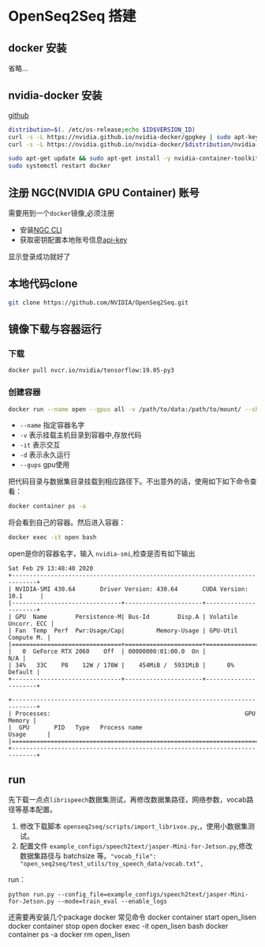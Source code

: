 # OpenSeq2Seq 搭建

## docker 安装

省略...

## nvidia-docker 安装

[github](https://github.com/NVIDIA/nvidia-docker)

```bash
distribution=$(. /etc/os-release;echo $ID$VERSION_ID)
curl -s -L https://nvidia.github.io/nvidia-docker/gpgkey | sudo apt-key add -
curl -s -L https://nvidia.github.io/nvidia-docker/$distribution/nvidia-docker.list | sudo tee /etc/apt/sources.list.d/nvidia-docker.list

sudo apt-get update && sudo apt-get install -y nvidia-container-toolkit
sudo systemctl restart docker
```

## 注册 NGC(NVIDIA GPU Container) 账号

需要用到一个`docker`镜像,必须注册

+ 安装[NGC CLI](https://ngc.nvidia.com/setup/installers/cli)
+ 获取密钥配置本地账号信息[api-key](https://ngc.nvidia.com/setup/api-key)

显示登录成功就好了

## 本地代码clone

```bash
git clone https://github.com/NVIDIA/OpenSeq2Seq.git
```

## 镜像下载与容器运行

### 下载

```bash
docker pull nvcr.io/nvidia/tensorflow:19.05-py3
```

### 创建容器

```bash
docker run --name open --gpus all -v /path/to/data:/path/to/mount/ --shm-size=1g --ulimit memlock=-1 --ulimit stack=67108864 -it -d nvcr.io/nvidia/tensorflow:19.05-py3
```

+ `--name` 指定容器名字
+ `-v` 表示挂载主机目录到容器中,存放代码
+ `-it` 表示交互
+ `-d` 表示永久运行
+ `--gups` gpu使用

把代码目录与数据集目录挂载到相应路径下。不出意外的话，使用如下如下命令查看：

```bash
docker container ps -a
```
将会看到自己的容器。然后进入容器：

```bash
docker exec -it open bash
```

open是你的容器名字，输入 `nvidia-smi`,检查是否有如下输出
```
Sat Feb 29 13:48:40 2020       
+-----------------------------------------------------------------------------+
| NVIDIA-SMI 430.64       Driver Version: 430.64       CUDA Version: 10.1     |
|-------------------------------+----------------------+----------------------+
| GPU  Name        Persistence-M| Bus-Id        Disp.A | Volatile Uncorr. ECC |
| Fan  Temp  Perf  Pwr:Usage/Cap|         Memory-Usage | GPU-Util  Compute M. |
|===============================+======================+======================|
|   0  GeForce RTX 2060    Off  | 00000000:01:00.0  On |                  N/A |
| 34%   33C    P8    12W / 170W |    454MiB /  5931MiB |      0%      Default |
+-------------------------------+----------------------+----------------------+
                                                                               
+-----------------------------------------------------------------------------+
| Processes:                                                       GPU Memory |
|  GPU       PID   Type   Process name                             Usage      |
|=============================================================================|
+-----------------------------------------------------------------------------+
```

## run

先下载一点点`librispeech`数据集测试，再修改数据集路径，网络参数，vocab路径等基本配置。
1. 修改下载脚本 `openseq2seq/scripts/import_librivox.py`,，使用小数据集测试。
2. 配置文件 `example_configs/speech2text/jasper-Mini-for-Jetson.py`,修改数据集路径与 batchsize 等。`"vocab_file": "open_seq2seq/test_utils/toy_speech_data/vocab.txt",`

run：
```
python run.py --config_file=example_configs/speech2text/jasper-Mini-for-Jetson.py --mode=train_eval --enable_logs
```

还需要再安装几个package
docker 常见命令
docker container start open_lisen
docker container stop open
docker exec -it open_lisen bash
docker container ps -a
docker rm open_lisen

